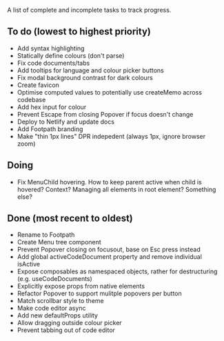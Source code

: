 A list of complete and incomplete tasks to track progress.

## To do (lowest to highest priority)

- Add syntax highlighting
- Statically define colours (don't parse)
- Fix code documents/tabs
- Add tooltips for language and colour picker buttons
- Fix modal background contrast for dark colours
- Create favicon
- Optimise computed values to potentially use createMemo across codebase
- Add hex input for colour
- Prevent Escape from closing Popover if focus doesn't change
- Deploy to Netlify and update docs
- Add Footpath branding
- Make "thin 1px lines" DPR indepedent (always 1px, ignore browser zoom)

## Doing

- Fix MenuChild hovering. How to keep parent active when child is hovered? Context? Managing all elements in root element? Something else?

## Done (most recent to oldest)

- Rename to Footpath
- Create Menu tree component
- Prevent Popover closing on focusout, base on Esc press instead
- Add global activeCodeDocument property and remove individual isActive
- Expose composables as namespaced objects, rather for destructuring (e.g. useCodeDocuments)
- Explicitly expose props from native elements
- Refactor Popover to support mulitple popovers per button
- Match scrollbar style to theme
- Make code editor async
- Add new defaultProps utility
- Allow dragging outside colour picker
- Prevent tabbing out of code editor

